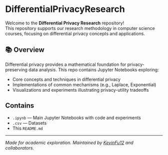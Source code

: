 # DifferentialPrivacyResearch

Welcome to the **Differential Privacy Research** repository!  
This repository supports our research methodology in computer science courses, focusing on differential privacy concepts and applications.

## 📚 Overview
Differential privacy provides a mathematical foundation for privacy-preserving data analysis. This repo contains Jupyter Notebooks exploring:
- Core concepts and techniques in differential privacy
- Implementations of common mechanisms (e.g., Laplace, Exponential)
- Visualizations and experiments illustrating privacy-utility tradeoffs

## Contains
- `.ipynb` — Main Jupyter Notebooks with code and experiments
- `.csv` — Datasets
- This `README.md`

---

_Made for academic exploration. Maintained by [KevinFu12](https://github.com/KevinFu12) and collaborators._
